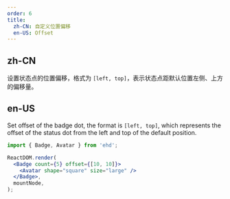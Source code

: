 ```yaml
---
order: 6
title:
  zh-CN: 自定义位置偏移
  en-US: Offset
---
```


## zh-CN

设置状态点的位置偏移，格式为 `[left, top]`，表示状态点距默认位置左侧、上方的偏移量。

## en-US

Set offset of the badge dot, the format is `[left, top]`, which represents the offset of the status dot from the left and top of the default position.

```jsx
import { Badge, Avatar } from 'ehd';

ReactDOM.render(
  <Badge count={5} offset={[10, 10]}>
    <Avatar shape="square" size="large" />
  </Badge>,
  mountNode,
);
```
